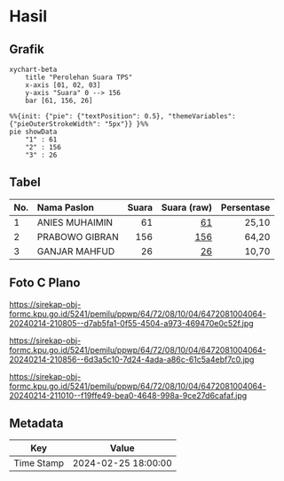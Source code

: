 # Hasil

## Grafik

```mermaid
xychart-beta
    title "Perolehan Suara TPS"
    x-axis [01, 02, 03]
    y-axis "Suara" 0 --> 156
    bar [61, 156, 26]
```

```mermaid
%%{init: {"pie": {"textPosition": 0.5}, "themeVariables": {"pieOuterStrokeWidth": "5px"}} }%%
pie showData
    "1" : 61
    "2" : 156
    "3" : 26
```

## Tabel

| No. | Nama Paslon    | Suara | Suara (raw) | Persentase |
|:--- |:-------------- | -----:| -----------:| ----------:|
| 1   | ANIES MUHAIMIN | 61    | [61][p-1]   | 25,10      |
| 2   | PRABOWO GIBRAN | 156   | [156][p-2]  | 64,20      |
| 3   | GANJAR MAHFUD  | 26    | [26][p-3]   | 10,70      |


[p-1]: https://github.com/gigit-pemilu/pemilu-2024-64-kalimantan-timur/blob/main/pilpres/hitung-suara/sub/64-kalimantan-timur/sub/72-kota-samarinda/sub/08-sungai-pinang/sub/1004-mugirejo/sub/064-tps/sub/paslon-1.txt
[p-2]: https://github.com/gigit-pemilu/pemilu-2024-64-kalimantan-timur/blob/main/pilpres/hitung-suara/sub/64-kalimantan-timur/sub/72-kota-samarinda/sub/08-sungai-pinang/sub/1004-mugirejo/sub/064-tps/sub/paslon-2.txt
[p-3]: https://github.com/gigit-pemilu/pemilu-2024-64-kalimantan-timur/blob/main/pilpres/hitung-suara/sub/64-kalimantan-timur/sub/72-kota-samarinda/sub/08-sungai-pinang/sub/1004-mugirejo/sub/064-tps/sub/paslon-3.txt

## Foto C Plano

https://sirekap-obj-formc.kpu.go.id/5241/pemilu/ppwp/64/72/08/10/04/6472081004064-20240214-210805--d7ab5fa1-0f55-4504-a973-469470e0c52f.jpg

https://sirekap-obj-formc.kpu.go.id/5241/pemilu/ppwp/64/72/08/10/04/6472081004064-20240214-210856--6d3a5c10-7d24-4ada-a86c-61c5a4ebf7c0.jpg

https://sirekap-obj-formc.kpu.go.id/5241/pemilu/ppwp/64/72/08/10/04/6472081004064-20240214-211010--f19ffe49-bea0-4648-998a-9ce27d6cafaf.jpg


## Metadata

| Key        | Value               |
| ---------- | ------------------- |
| Time Stamp | 2024-02-25 18:00:00 |



